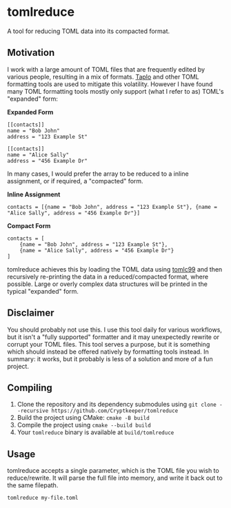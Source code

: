 # tomlreduce

A tool for reducing TOML data into its compacted format.

## Motivation

I work with a large amount of TOML files that are frequently edited by various people, resulting in a mix of formats. [Taplo](https://taplo.tamasfe.dev) and other TOML formatting tools are used to mitigate this volatility. However I have found many TOML formatting tools mostly only support (what I refer to as) TOML's "expanded" form:

**Expanded Form**

```
[[contacts]]
name = "Bob John"
address = "123 Example St"

[[contacts]]
name = "Alice Sally"
address = "456 Example Dr"
```

In many cases, I would prefer the array to be reduced to a inline assignment, or if required, a "compacted" form.

**Inline Assignment**

```
contacts = [{name = "Bob John", address = "123 Example St"}, {name = "Alice Sally", address = "456 Example Dr"}]
```

**Compact Form**

```
contacts = [
    {name = "Bob John", address = "123 Example St"},
    {name = "Alice Sally", address = "456 Example Dr"}
]
```

tomlreduce achieves this by loading the TOML data using [tomlc99](https://github.com/cktan/tomlc99) and then recursively re-printing the data in a reduced/compacted format, where possible. Large or overly complex data structures will be printed in the typical "expanded" form.

## Disclaimer

You should probably not use this. I use this tool daily for various workflows, but it isn't a "fully supported" formatter and it may unexpectedly rewrite or corrupt your TOML files. This tool serves a purpose, but it is something which should instead be offered natively by formatting tools instead. In summary: it works, but it probably is less of a solution and more of a fun project.

## Compiling

1. Clone the repository and its dependency submodules using `git clone --recursive https://github.com/Cryptkeeper/tomlreduce`
2. Build the project using CMake: `cmake -B build`
3. Compile the project using `cmake --build build`
4. Your `tomlreduce` binary is available at `build/tomlreduce`

## Usage

tomlreduce accepts a single parameter, which is the TOML file you wish to reduce/rewrite. It will parse the full file into memory, and write it back out to the same filepath.

`tomlreduce my-file.toml`
